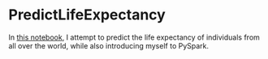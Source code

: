# PredictLifeExpectancy

In [this notebook](LifeExpectancy.ipynb), I attempt to predict the life expectancy of individuals from all over the world, while also introducing myself to PySpark.

